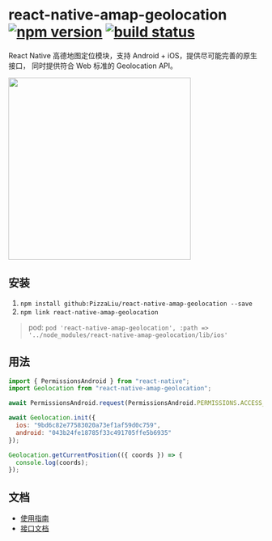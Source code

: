 # react-native-amap-geolocation [![npm version][version-badge]][npm] [![build status][build-badge]][build]

React Native 高德地图定位模块，支持 Android + iOS，提供尽可能完善的原生接口，
同时提供符合 Web 标准的 Geolocation API。

<img src="https://user-images.githubusercontent.com/1709072/57276743-12f67f00-70d5-11e9-9fe9-94e37abc1e0b.png" width=360>

## 安装

1. `npm install github:PizzaLiu/react-native-amap-geolocation --save`
2. `npm link react-native-amap-geolocation`

> pod: `pod 'react-native-amap-geolocation', :path => '../node_modules/react-native-amap-geolocation/lib/ios'`

## 用法

```javascript
import { PermissionsAndroid } from "react-native";
import Geolocation from "react-native-amap-geolocation";

await PermissionsAndroid.request(PermissionsAndroid.PERMISSIONS.ACCESS_COARSE_LOCATION);

await Geolocation.init({
  ios: "9bd6c82e77583020a73ef1af59d0c759",
  android: "043b24fe18785f33c491705ffe5b6935"
});

Geolocation.getCurrentPosition(({ coords }) => {
  console.log(coords);
});
```

## 文档

- [使用指南](https://qiuxiang.github.io/react-native-amap-geolocation)
- [接口文档](https://qiuxiang.github.io/react-native-amap-geolocation/api/globals.html)

[npm]: https://www.npmjs.com/package/react-native-amap-geolocation
[version-badge]: https://badge.fury.io/js/react-native-amap-geolocation.svg
[build-badge]: https://travis-ci.org/qiuxiang/react-native-amap-geolocation.svg?branch=master
[build]: https://travis-ci.org/qiuxiang/react-native-amap-geolocation
